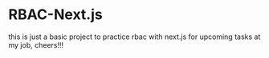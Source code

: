 # RBAC-Next.js

this is just a basic project to practice rbac with next.js for upcoming tasks at my job, cheers!!!